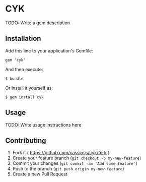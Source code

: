 # CYK

TODO: Write a gem description

## Installation

Add this line to your application's Gemfile:

    gem 'cyk'

And then execute:

    $ bundle

Or install it yourself as:

    $ gem install cyk

## Usage

TODO: Write usage instructions here

## Contributing

1. Fork it ( https://github.com/cassioss/cyk/fork )
2. Create your feature branch (`git checkout -b my-new-feature`)
3. Commit your changes (`git commit -am 'Add some feature'`)
4. Push to the branch (`git push origin my-new-feature`)
5. Create a new Pull Request
